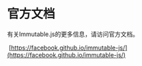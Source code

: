 # 官方文档

有关Immutable.js的更多信息，请访问官方文档。

 [https://facebook.github.io/immutable-js/](https://facebook.github.io/immutable-js/)
